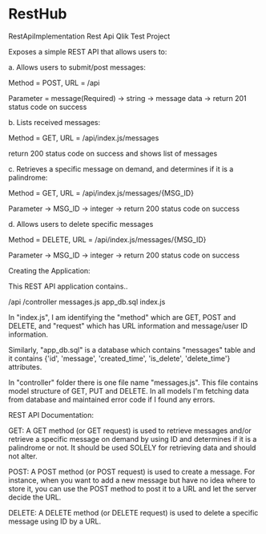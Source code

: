 # RestHub
RestApiImplementation
Rest Api Qlik Test Project

Exposes a simple REST API that allows users to:

a. Allows users to submit/post messages:

Method = POST, URL = /api

Parameter = message(Required) -> string -> message data -> return 201 status code on success

b. Lists received messages:

Method = GET, URL = /api/index.js/messages

return 200 status code on success and shows list of messages

c. Retrieves a specific message on demand, and determines if it is a palindrome:

Method = GET, URL = /api/index.js/messages/{MSG_ID}

Parameter -> MSG_ID -> integer -> return 200 status code on success

d. Allows users to delete specific messages

Method = DELETE, URL = /api/index.js/messages/{MSG_ID}

Parameter -> MSG_ID -> integer -> return 200 status code on success

Creating the Application:

This REST API application contains..

/api /controller messages.js app_db.sql index.js

In "index.js", I am identifying the "method" which are GET, POST and DELETE, and "request" which has URL information and message/user ID information.

Similarly, "app_db.sql" is a database which contains "messages" table and it contains {'id', 'message', 'created_time', 'is_delete', 'delete_time'} attributes.

In "controller" folder there is one file name "messages.js". This file contains model structure of GET, PUT and DELETE. In all models I'm fetching data from database and maintained error code if I found any errors.

REST API Documentation:

GET: A GET method (or GET request) is used to retrieve messages and/or retrieve a specific message on demand by using ID and determines if it is a palindrome or not. It should be used SOLELY for retrieving data and should not alter.

POST: A POST method (or POST request) is used to create a message. For instance, when you want to add a new message but have no idea where to store it, you can use the POST method to post it to a URL and let the server decide the URL.

DELETE: A DELETE method (or DELETE request) is used to delete a specific message using ID by a URL.